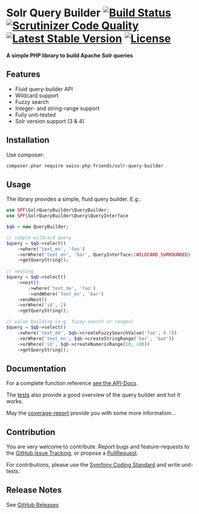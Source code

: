 # Solr Query Builder [![Build Status](https://travis-ci.org/swiss-php-friends/solr-query-builder.svg?branch=master)](https://travis-ci.org/swiss-php-friends/solr-query-builder) [![Scrutinizer Code Quality](https://scrutinizer-ci.com/g/swiss-php-friends/solr-query-builder/badges/quality-score.png?b=master)](https://scrutinizer-ci.com/g/swiss-php-friends/solr-query-builder/?branch=master) [![Latest Stable Version](https://poser.pugx.org/swiss-php-friends/solr-query-builder/version.svg)](https://packagist.org/packages/swiss-php-friends/solr-query-builder) [![License](https://poser.pugx.org/swiss-php-friends/solr-query-builder/license.svg)](https://packagist.org/packages/swiss-php-friends/solr-query-builder)

**A simple PHP library to build Apache Solr queries**

## Features
- Fluid query-builder API
- Wildcard support
- Fuzzy search
- Integer- and string-range support
- Fully unit-tested
- Solr version support (3 & 4)

## Installation

Use composer:
```bash
composer.phar require swiss-php-friends/solr-query-builder
```

## Usage

The library provides a simple, fluid query builder. E.g.:

```php
use SPF\SolrQueryBuilder\QueryBuilder;
use SPF\SolrQueryBuilder\Query\QueryInterface

$qb = new QueryBuilder;

// simple wildcard query
$query = $qb->select()
    ->where('text_en', 'foo')
    ->orWhere('text_en', 'bar', QueryInterface::WILDCARD_SURROUNDED)
    ->getQueryString();
    
// nesting
$query = $qb->select()
    ->nest()
        ->where('text_de', 'foo')
        ->andWhere('text_en', 'bar')
    ->endNest()
    ->orWhere('id', 2)
    ->getQueryString();

// value building (e.g. fuzzy-search or ranges)
$query = $qb->select()
    ->where('text_de', $qb->createFuzzySearchValue('foo', 0.7))
    ->orWhere('text_en', $qb->createStringRange('bar', 'baz'))
    ->orWhere('id', $qb->createNumericRange(10, 100))
    ->getQueryString();
```

## Documentation

For a complete function reference [see the API-Docs](http://swiss-php-friends.github.io/solr-query-builder/doc/api/).

The [tests](test/SPF/SolrQueryBuilder) also provide a good overview of the query builder and hot it works.

May the [coverage-report](http://swiss-php-friends.github.io/solr-query-builder/doc/coverage/) provide you with some more information...

## Contribution

You are very welcome to contribute. Report bugs and feature-requests to the [GitHub Issue Tracking](https://github.com/swiss-php-friends/solr-query-builder/issues), or propose a [PullRequest](https://github.com/swiss-php-friends/solr-query-builder/pulls).

For contributions, please use the [Symfony Coding Standard](http://symfony.com/doc/current/contributing/code/standards.html) and write unit-tests.

## Release Notes

See [GitHub Releases](https://github.com/swiss-php-friends/solr-query-builder/releases)
